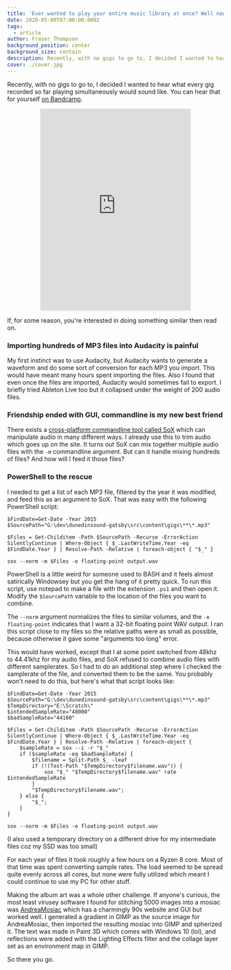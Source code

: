 ```yaml
---
title: 'Ever wanted to play your entire music library at once? Well now you can!'
date: 2020-05-08T07:00:00.000Z
tags:
  - article
author: Fraser Thompson
background_position: center
background_size: contain
description: Recently, with no gigs to go to, I decided I wanted to hear what every gig recorded so far playing simultaneously would sound like. Read on if you're interested in doing something similar.
cover: ./cover.jpg
---
```


Recently, with no gigs to go to, I decided I wanted to hear what every gig recorded so far playing simultaneously would sound like. You can hear that for yourself [on Bandcamp](https://dunedinsound.bandcamp.com).

<center><iframe style="border: 0; width: 350px; height: 470px;" src="https://bandcamp.com/EmbeddedPlayer/album=1934608119/size=large/bgcol=ffffff/linkcol=0687f5/tracklist=false/transparent=true/" seamless><a href="http://dunedinsound.bandcamp.com/album/now-thats-what-i-call-every-dunedinsound-recording-playing-at-the-same-time">NOW THATS WHAT I CALL EVERY DUNEDINSOUND RECORDING PLAYING AT THE SAME TIME by Dunedinsound</a></iframe></center>

If, for some reason, you're interested in doing something similar then read on.

### Importing hundreds of MP3 files into Audacity is painful

My first instinct was to use Audacity, but Audacity wants to generate a waveform and do some sort of conversion for each MP3 you import. This would have meant many hours spent importing the files. Also I found that even once the files are imported, Audacity would sometimes fail to export. I briefly tried Ableton Live too but it collapsed under the weight of 200 audio files.

### Friendship ended with GUI, commandline is my new best friend

There exists a [cross-platform commandline tool called SoX](http://sox.sourceforge.net/sox.html) which can manipulate audio in many different ways. I already use this to trim audio which goes up on the site. It turns out SoX can mix together multiple audio files with the `-m` commandline argument. But can it handle mixing hundreds of files? And how will I feed it those files?

### PowerShell to the rescue

I needed to get a list of each MP3 file, filtered by the year it was modified, and feed this as an argument to SoX. That was easy with the following PowerShell script:

```
$FindDate=Get-Date -Year 2015
$SourcePath="G:\dev\dunedinsound-gatsby\src\content\gigs\**\*.mp3"

$Files = Get-Childitem -Path $SourcePath -Recurse -ErrorAction SilentlyContinue | Where-Object { $_.LastWriteTime.Year -eq $FindDate.Year } | Resolve-Path -Relative | foreach-object { "$_" }

sox --norm -m $Files -e floating-point output.wav
```

PowerShell is a little weird for someone used to BASH and it feels almost satirically Windowsey but you get the hang of it pretty quick. To run this script, use notepad to make a file with the extension `.ps1` and then open it. Modify the `$SourcePath` variable to the location of the files you want to combine.

The `--norm` argument normalizes the files to similar volumes, and the `-e floating-point` indicates that I want a 32-bit floating point WAV output. I ran this script close to my files so the relative paths were as small as possible, because otherwise it gave some "arguments too long" error.

This would have worked, except that I at some point switched from 48khz to 44.41khz for my audio files, and SoX refused to combine audio files with different samplerates. So I had to do an additional step where I checked the samplerate of the file, and converted them to be the same. You probably won't need to do this, but here's what that script looks like:

```
$FindDate=Get-Date -Year 2015
$SourcePath="G:\dev\dunedinsound-gatsby\src\content\gigs\**\*.mp3"
$TempDirectory="E:\Scratch\"
$intendedSampleRate="48000"
$badSampleRate="44100"

$Files = Get-Childitem -Path $SourcePath -Recurse -ErrorAction SilentlyContinue | Where-Object { $_.LastWriteTime.Year -eq $FindDate.Year } | Resolve-Path -Relative | foreach-object {
    $sampleRate = sox --i -r "$_"
    if ($sampleRate -eq $badSampleRate) {
        $filename = Split-Path $_ -leaf
        if (!(Test-Path "$TempDirectory$filename.wav")) {
            sox "$_" "$TempDirectory$filename.wav" rate $intendedSampleRate
        }
        "$TempDirectory$filename.wav";
    } else {
        "$_";
    }
}

sox --norm -m $Files -e floating-point output.wav
```

(I also used a temporary directory on a different drive for my intermediate files coz my SSD was too small)

For each year of files it took roughly a few hours on a Ryzen 8 core. Most of that time was spent converting sample rates. The load seemed to be spread quite evenly across all cores, but none were fully utilized which meant I could continue to use my PC for other stuff.

Making the album art was a whole other challenge. If anyone's curious, the most least virusey software I found for stitching 5000 images into a mosiac was [AndreaMosiac](http://www.andreaplanet.com/andreamosaic/) which has a charmingly 90s website and GUI but worked well. I generated a gradient in GIMP as the source image for AndreaMosiac, then imported the resulting mosiac into GIMP and spherized it. The text was made in Paint 3D which comes with Windows 10 (lol), and reflections were added with the Lighting Effects filter and the collage layer set as an environment map in GIMP.

So there you go.
